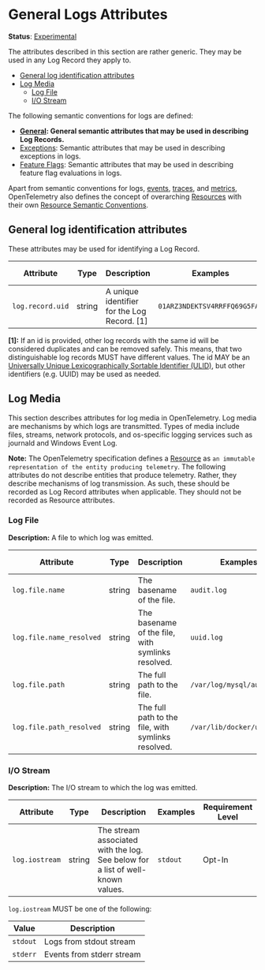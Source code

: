 <!--- Hugo front matter used to generate the website version of this page:
linkTitle: Logs
aliases: [docs/specs/semconv/general/logs-general]
--->

# General Logs Attributes

**Status**: [Experimental][DocumentStatus]

The attributes described in this section are rather generic.
They may be used in any Log Record they apply to.

<!-- Re-generate TOC with `markdown-toc --no-first-h1 -i` -->

<!-- toc -->

- [General log identification attributes](#general-log-identification-attributes)
- [Log Media](#log-media)
  - [Log File](#log-file)
  - [I/O Stream](#io-stream)

<!-- tocstop -->

The following semantic conventions for logs are defined:

* **[General](#general-log-identification-attributes): General semantic attributes that may be used in describing Log Records.**
* [Exceptions](/docs/exceptions/exceptions-logs.md): Semantic attributes that may be used in describing exceptions in logs.
* [Feature Flags](/docs/feature-flags/feature-flags-logs.md): Semantic attributes that may be used in describing feature flag evaluations in logs.

Apart from semantic conventions for logs, [events](events.md), [traces](trace.md), and [metrics](metrics.md),
OpenTelemetry also defines the concept of overarching [Resources](https://github.com/open-telemetry/opentelemetry-specification/tree/v1.26.0/specification/resource/sdk.md) with their own
[Resource Semantic Conventions](/docs/resource/README.md).

## General log identification attributes

These attributes may be used for identifying a Log Record.

<!-- semconv log.record -->
| Attribute  | Type | Description  | Examples  | Requirement Level |
|---|---|---|---|---|
| `log.record.uid` | string | A unique identifier for the Log Record. [1] | `01ARZ3NDEKTSV4RRFFQ69G5FAV` | Opt-In |

**[1]:** If an id is provided, other log records with the same id will be considered duplicates and can be removed safely. This means, that two distinguishable log records MUST have different values.
The id MAY be an [Universally Unique Lexicographically Sortable Identifier (ULID)](https://github.com/ulid/spec), but other identifiers (e.g. UUID) may be used as needed.
<!-- endsemconv -->

## Log Media

This section describes attributes for log media in OpenTelemetry. Log media are mechanisms by which logs are transmitted. Types of media include files, streams, network protocols, and os-specific logging services such as journald and Windows Event Log.

**Note:** The OpenTelemetry specification defines a [Resource](https://github.com/open-telemetry/opentelemetry-specification/tree/v1.26.0/specification/resource/sdk.md#resource-sdk) as `an immutable representation of the entity producing telemetry`.
The following attributes do not describe entities that produce telemetry. Rather, they describe mechanisms of log transmission.
As such, these should be recorded as Log Record attributes when applicable. They should not be recorded as Resource attributes.

### Log File

**Description:** A file to which log was emitted.

<!-- semconv attributes.log.file -->
| Attribute  | Type | Description  | Examples  | Requirement Level |
|---|---|---|---|---|
| `log.file.name` | string | The basename of the file. | `audit.log` | Recommended |
| `log.file.name_resolved` | string | The basename of the file, with symlinks resolved. | `uuid.log` | Opt-In |
| `log.file.path` | string | The full path to the file. | `/var/log/mysql/audit.log` | Opt-In |
| `log.file.path_resolved` | string | The full path to the file, with symlinks resolved. | `/var/lib/docker/uuid.log` | Opt-In |
<!-- endsemconv -->

### I/O Stream

**Description:** The I/O stream to which the log was emitted.

<!-- semconv attributes.log -->
| Attribute  | Type | Description  | Examples  | Requirement Level |
|---|---|---|---|---|
| `log.iostream` | string | The stream associated with the log. See below for a list of well-known values. | `stdout` | Opt-In |

`log.iostream` MUST be one of the following:

| Value  | Description |
|---|---|
| `stdout` | Logs from stdout stream |
| `stderr` | Events from stderr stream |
<!-- endsemconv -->

[DocumentStatus]: https://github.com/open-telemetry/opentelemetry-specification/tree/v1.26.0/specification/document-status.md

